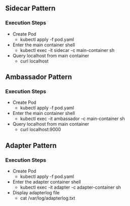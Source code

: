 ## Sidecar Pattern
### Execution Steps
* Create Pod
  * kubectl apply -f pod.yaml
* Enter the main container shell
  * kubectl exec -it sidecar -c main-container sh
* Query localhost from main container
  * curl localhost

## Ambassador Pattern
### Execution Steps
* Create Pod
  * kubectl apply -f pod.yaml
* Enter the main container shell
  * kubectl exec -it ambassador -c main-container sh
* Query localhost from main container
  * curl localhost:9000

## Adapter Pattern
### Execution Steps
* Create Pod
  * kubectl apply -f pod.yaml
* Enter the adapter container shell
  * kubectl exec -it adapter -c adapter-container sh
* Display adapterlog file
  * cat /var/log/adapterlog.txt

